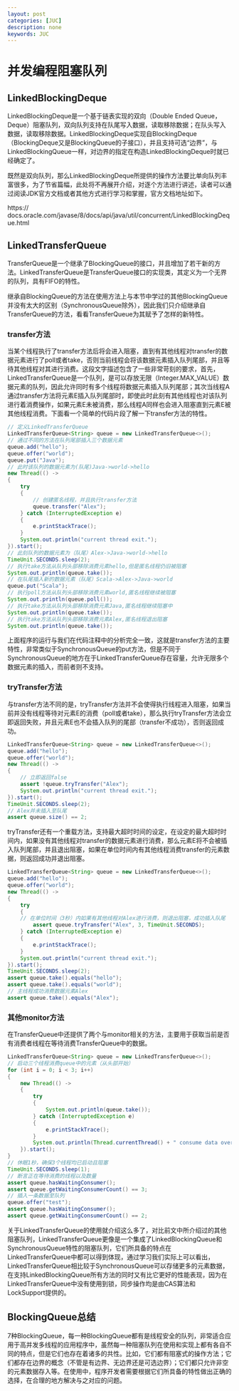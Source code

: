 ```yaml
---
layout: post
categories: [JUC]
description: none
keywords: JUC
---
```

# 并发编程阻塞队列

## LinkedBlockingDeque
LinkedBlockingDeque是一个基于链表实现的双向（Double Ended Queue，Deque）阻塞队列，双向队列支持在队尾写入数据，读取移除数据；在队头写入数据，读取移除数据。LinkedBlockingDeque实现自BlockingDeque（BlockingDeque又是BlockingQueue的子接口），并且支持可选“边界”，与LinkedBlockingQueue一样，对边界的指定在构造LinkedBlockingDeque时就已经确定了。

既然是双向队列，那么LinkedBlockingDeque所提供的操作方法要比单向队列丰富很多，为了节省篇幅，此处将不再展开介绍，对逐个方法进行讲述，读者可以通过阅读JDK官方文档或者其他方式进行学习和掌握，官方文档地址如下。

https:// docs.oracle.com/javase/8/docs/api/java/util/concurrent/LinkedBlockingDeque.html

## LinkedTransferQueue
TransferQueue是一个继承了BlockingQueue的接口，并且增加了若干新的方法。LinkedTransferQueue是TransferQueue接口的实现类，其定义为一个无界的队列，具有FIFO的特性。

继承自BlockingQueue的方法在使用方法上与本节中学过的其他BlockingQueue并没有太大的区别（SynchronousQueue除外），因此我们只介绍继承自TransferQueue的方法，看看TransferQueue为其赋予了怎样的新特性。

### transfer方法
当某个线程执行了transfer方法后将会进入阻塞，直到有其他线程对transfer的数据元素进行了poll或者take，否则当前线程会将该数据元素插入队列尾部，并且等待其他线程对其进行消费。这段文字描述包含了一些非常苛刻的要求，首先，LinkedTransferQueue是一个队列，是可以存放无限（Integer.MAX_VALUE）数据元素的队列，因此允许同时有多个线程将数据元素插入队列尾部；其次当线程A通过transfer方法将元素E插入队列尾部时，即使此时此刻有其他线程也对该队列进行着消费操作，如果元素E未被消费，那么线程A同样也会进入阻塞直到元素E被其他线程消费。下面看一个简单的代码片段了解一下transfer方法的特性。
```java
// 定义LinkedTransferQueue
LinkedTransferQueue<String> queue = new LinkedTransferQueue<>();
// 通过不同的方法在队列尾部插入三个数据元素
queue.add("hello");
queue.offer("world");
queue.put("Java");
// 此时该队列的数据元素为(队尾)Java->world->hello
new Thread(() ->
{
    try
    {
        // 创建匿名线程，并且执行transfer方法
        queue.transfer("Alex");
    } catch (InterruptedException e)
    {
        e.printStackTrace();
    }
    System.out.println("current thread exit.");
}).start();
// 此刻队列的数据元素为（队尾）Alex->Java->world->hello
TimeUnit.SECONDS.sleep(2);
// 执行take方法从队列头部移除消费元素hello,但是匿名线程仍旧被阻塞
System.out.println(queue.take());
// 在队尾插入新的数据元素（队尾）Scala->Alex->Java->world
queue.put("Scala");
// 执行poll方法从队列头部移除消费元素world,匿名线程继续被阻塞
System.out.println(queue.poll());
// 执行take方法从队列头部移除消费元素Java,匿名线程继续阻塞中
System.out.println(queue.take());
// 执行take方法从队列头部移除消费元素Alex,匿名线程退出阻塞
System.out.println(queue.take());
```
上面程序的运行与我们在代码注释中的分析完全一致，这就是transfer方法的主要特性，非常类似于SynchronousQueue的put方法，但是不同于SynchronousQueue的地方在于LinkedTransferQueue存在容量，允许无限多个数据元素的插入，而前者则不支持。

### tryTransfer方法
与transfer方法不同的是，tryTransfer方法并不会使得执行线程进入阻塞，如果当前并没有线程等待对元素E的消费（poll或者take），那么执行tryTransfer方法会立即返回失败，并且元素E也不会插入队列的尾部（transfer不成功），否则返回成功。
```java
LinkedTransferQueue<String> queue = new LinkedTransferQueue<>();
queue.add("hello");
queue.offer("world");
new Thread(() ->
{
    // 立即返回false
    assert !queue.tryTransfer("Alex");
    System.out.println("current thread exit.");
}).start();
TimeUnit.SECONDS.sleep(2);
// Alex并未插入至队尾
assert queue.size() == 2;
```
tryTransfer还有一个重载方法，支持最大超时时间的设定，在设定的最大超时时间内，如果没有其他线程对transfer的数据元素进行消费，那么元素E将不会被插入队列尾部，并且退出阻塞，如果在单位时间内有其他线程消费transfer的元素数据，则返回成功并退出阻塞。
```java
LinkedTransferQueue<String> queue = new LinkedTransferQueue<>();
queue.add("hello");
queue.offer("world");
new Thread(() ->
{
    try
    {
    // 在单位时间（3秒）内如果有其他线程对Alex进行消费，则退出阻塞，成功插入队尾
        assert queue.tryTransfer("Alex", 3, TimeUnit.SECONDS);
    } catch (InterruptedException e)
    {
        e.printStackTrace();
    }
    System.out.println("current thread exit.");
}).start();
TimeUnit.SECONDS.sleep(2);
assert queue.take().equals("hello");
assert queue.take().equals("world");
// 主线程成功消费数据元素Alex
assert queue.take().equals("Alex");
```

### 其他monitor方法
在TransferQueue中还提供了两个与monitor相关的方法，主要用于获取当前是否有消费者线程在等待消费TransferQueue中的数据。
```java
LinkedTransferQueue<String> queue = new LinkedTransferQueue<>();
// 启动三个线程消费queue中的元素（从头部开始）
for (int i = 0; i < 3; i++)
{
    new Thread(() ->
    {
        try
        {
            System.out.println(queue.take());
        } catch (InterruptedException e)
        {
            e.printStackTrace();
        }
        System.out.println(Thread.currentThread() + " consume data over.");
    }).start();
}
// 休眠1秒，确保3个线程均已启动且阻塞
TimeUnit.SECONDS.sleep(1);
// 断言正在等待消费的线程以及数量
assert queue.hasWaitingConsumer();
assert queue.getWaitingConsumerCount() == 3;
// 插入一条数据至队列
queue.offer("test");
assert queue.hasWaitingConsumer();
assert queue.getWaitingConsumerCount() == 2;
```

关于LinkedTransferQueue的使用就介绍这么多了，对比前文中所介绍过的其他阻塞队列，LinkedTransferQueue更像是一个集成了LinkedBlockingQueue和SynchronousQueue特性的阻塞队列，它们所具备的特点在LinkedTransferQueue中都可以得到体现，通过学习我们实际上可以看出，LinkedTransferQueue相比较于SynchronousQueue可以存储更多的元素数据，在支持LinkedBlockingQueue所有方法的同时又有比它更好的性能表现，因为在LinkedTransferQueue中没有使用到锁，同步操作均是由CAS算法和LockSupport提供的。


## BlockingQueue总结
7种BlockingQueue，每一种BlockingQueue都有是线程安全的队列，非常适合应用于高并发多线程的应用程序中，虽然每一种阻塞队列在使用和实现上都有各自不同的特点，但是它们也存在着诸多的共性。比如，它们都有阻塞式的操作方法；它们都存在边界的概念（不管是有边界、无边界还是可选边界）；它们都只允许非空的元素数据存入等。在使用中，程序开发者需要根据它们所具备的特性做出正确的选择，在合理的地方解决与之对应的问题。







